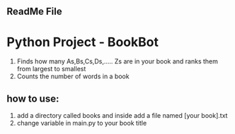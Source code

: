 ## ReadMe File
# Python Project - BookBot
1. Finds how many As,Bs,Cs,Ds,..... Zs are in your book and ranks them from largest to smallest
2. Counts the number of words in a book

## how to use:
1. add a directory called books and inside add a file named [your book].txt
2. change variable in main.py to your book title
